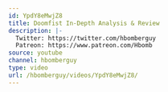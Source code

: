 ```yaml
---
id: YpdY8eMwjZ8
title: Doomfist In-Depth Analysis & Review
description: |-
  Twitter: https://twitter.com/hbomberguy
  Patreon: https://www.patreon.com/Hbomb
source: youtube
channel: hbomberguy
type: video
url: /hbomberguy/videos/YpdY8eMwjZ8/
---
```

